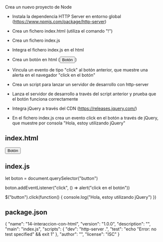 
Crea un nuevo proyecto de Node

- Instala la dependencia HTTP Server en entorno global 
(https://www.npmjs.com/package/http-server)

- Crea un fichero index.html (utiliza el comando "!")

- Crea un fichero index.js

- Integra el fichero index.js en el html

- Crea un botón en html (<button>Botón</button>)

- Vincula un evento de tipo "click" al botón anterior, que muestre una alerta en 
el navegador "click en el botón"

- Crea un script para lanzar un servidor de desarrollo con http-server

- Lanza el servidor de desarrollo a través del script anterior y prueba que el 
botón funciona correctamente

- Integra jQuery a través del CDN (https://releases.jquery.com/)

- En el fichero index.js crea un evento click en el botón a través de jQuery, 
que muestre por consola "Hola, estoy utilizando jQuery"


index.html
----------
<!DOCTYPE html>
<html lang="en">
<head>
    <meta charset="UTF-8">
    <meta http-equiv="X-UA-Compatible" content="IE=edge">
    <meta name="viewport" content="width=device-width, initial-scale=1.0">
    <title>Sesión 14 - Interacción con HTML</title>
    <script src="https://code.jquery.com/jquery-3.6.0.min.js"></script>
</head>
<body>
    <button>Botón</button>
</body>
<script src="index.js"></script>
</html>


index.js
--------
let boton = document.querySelector("button")

boton.addEventListener("click", () => alert("click en el botón"))

$("button").click(function() {
    console.log("Hola, estoy utilizando jQuery")
})


package.json
------------
{
  "name": "14-interaccion-con-html",
  "version": "1.0.0",
  "description": "",
  "main": "index.js",
  "scripts": {
    "dev": "http-server .",
    "test": "echo \"Error: no test specified\" && exit 1"
  },
  "author": "",
  "license": "ISC"
}
